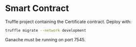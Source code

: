 # Smart Contract

Truffle project containing the Certificate contract. Deploy with:

```bash
truffle migrate --network development
```

Ganache must be running on port 7545.
